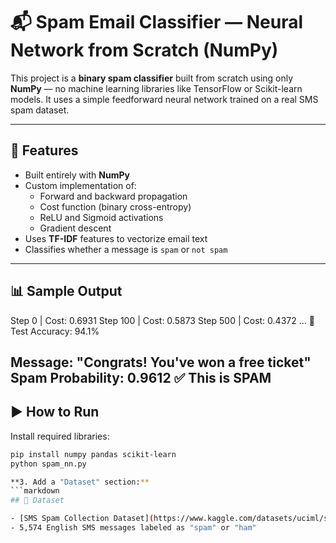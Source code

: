 # 📬 Spam Email Classifier — Neural Network from Scratch (NumPy)

This project is a **binary spam classifier** built from scratch using only **NumPy** — no machine learning libraries like TensorFlow or Scikit-learn models. It uses a simple feedforward neural network trained on a real SMS spam dataset.

---

## 🚀 Features

- Built entirely with **NumPy**
- Custom implementation of:
  - Forward and backward propagation
  - Cost function (binary cross-entropy)
  - ReLU and Sigmoid activations
  - Gradient descent
- Uses **TF-IDF** features to vectorize email text
- Classifies whether a message is `spam` or `not spam`

---

## 📊 Sample Output
Step 0 | Cost: 0.6931
Step 100 | Cost: 0.5873
Step 500 | Cost: 0.4372
...
🎯 Test Accuracy: 94.1%

Message: "Congrats! You've won a free ticket"
Spam Probability: 0.9612
✅ This is SPAM
----------------------------------------------------------------
## ▶️ How to Run

Install required libraries:

```bash
pip install numpy pandas scikit-learn
python spam_nn.py

**3. Add a "Dataset" section:**
```markdown
## 📂 Dataset

- [SMS Spam Collection Dataset](https://www.kaggle.com/datasets/uciml/sms-spam-collection-dataset)
- 5,574 English SMS messages labeled as "spam" or "ham"

